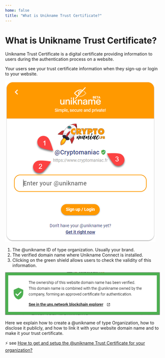 ```yaml
---
home: false
title: "What is Unikname Trust Certificate?"
---
```


# What is Unikname Trust Certificate?

Unikname Trust Certificate is a digital certificate providing information to users during the authentication process on a website.



Your users see your trust certificate information when they sign-up or login to your website.

<hpicture noshadow caption="Example of Trust Certificate Information on Cryptomaniac Website">![Unikname Connect trust certificate example](./../3-unikname-connect/images/unc-trust-certificate-example.png)</hpicture>

1. The @unikname ID of type organization. Usually your brand.
2. The verified domain name where Unikname Connect is installed. 
3. Clicking on the green shield allows users to check the validity of this information.

<hpicture noshadow caption="Trust Certificate Link">![Unikname Connect trust certificate link](./../3-unikname-connect/images/unc-trust-certificate-message.png)</hpicture>



Here we explain how to create a @unikname of type Organization, how to disclose it publicly, and how to link it with your website domain name and to make it your trust certificate.


:zap: see [How to get and setup the @unikname Trust Certificate for your organization?](./../3-unikname-connect/howto-get-unikname-trust-certificate-organization)

